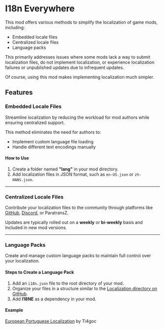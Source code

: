 # I18n Everywhere

This mod offers various methods to simplify the localization of game mods, including:

- Embedded locale files
- Centralized locale files
- Language packs

This primarily addresses issues where some mods lack a way to submit localization files, do not implement localization, or experience localization failures or unpublished updates due to infrequent updates.

Of course, using this mod makes implementing localization much simpler.

## Features

### Embedded Locale Files

Streamline localization by reducing the workload for mod authors while ensuring centralized support.

This method eliminates the need for authors to:

- Implement custom language file loading
- Handle different text encodings manually

#### How to Use

1. Create a folder named **"lang"** in your mod directory.
2. Add localization files in JSON format, such as `en-US.json` or `zh-HANS.json`.

---

### Centralized Locale Files

Contribute your localization files to the community through platforms like [GitHub][github], [Discord][discord], or ParatransZ.

Updates are typically rolled out on a **weekly** or **bi-weekly** basis and included in new mod versions.

---

### Language Packs

Create and manage custom language packs to maintain full control over your localization.

#### Steps to Create a Language Pack

1. Add an `i18n.json` file to the root directory of your mod.
2. Organize your files in a structure similar to the [Localization directory on GitHub][github].
3. Add **I18NE** as a dependency in your mod.

#### Example

[European Portuguese Localization][pt] by Ti4goc

[github]: https://github.com/baka-gourd/I18NEverywhere.Localization
[discord]: https://discord.com/channels/1024242828114673724/1224162446537654393
[pt]: https://mods.paradoxplaza.com/mods/92599/Windows
